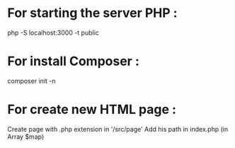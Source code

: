 # For starting the server PHP : 
php -S localhost:3000 -t public

# For install Composer : 
composer init -n

# For create new HTML page : 
Create page with .php extension in '/src/page'
Add his path in index.php (in Array $map)